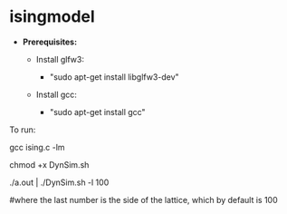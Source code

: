 # isingmodel

* **Prerequisites:**
    
	* Install glfw3:
		- "sudo apt-get install libglfw3-dev"
		
	* Install gcc:
		- "sudo apt-get install gcc"
		
To run:

gcc ising.c -lm

chmod +x DynSim.sh

./a.out | ./DynSim.sh -l 100

#where the last number is the side of the lattice, which by default is 100
